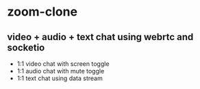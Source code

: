 # zoom-clone

## video + audio + text chat using webrtc and socketio

-   1:1 video chat with screen toggle
-   1:1 audio chat with mute toggle
-   1:1 text chat using data stream
